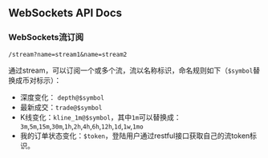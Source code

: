 ## WebSockets API Docs

### WebSockets流订阅

`/stream?name=stream1&name=stream2`

通过stream，可以订阅一个或多个流，流以名称标识，命名规则如下（`$symbol`替换成币对标示）：

* 深度变化： `depth@$symbol`
* 最新成交：`trade@$symbol`
* K线变化：`kline_1m@$symbol`，其中`1m`可以替换成：`3m`,`5m`,`15m`,`30m`,`1h`,`2h`,`4h`,`6h`,`12h`,`1d`,`1w`,`1mo`
* 我的订单状态变化：`$token`，登陆用户通过restful接口获取自己的流token标识。
